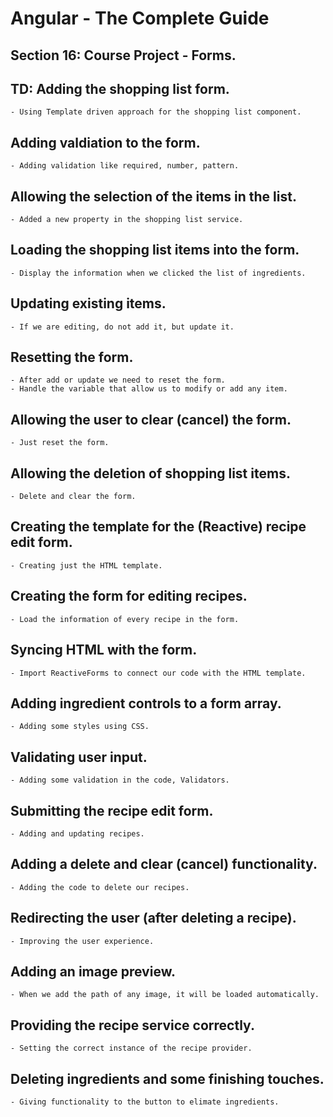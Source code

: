 # Angular - The Complete Guide
## Section 16: Course Project - Forms.

## TD: Adding the shopping list form.
    - Using Template driven approach for the shopping list component.

## Adding valdiation to the form.
    - Adding validation like required, number, pattern.

## Allowing the selection of the items in the list.
    - Added a new property in the shopping list service.

## Loading the shopping list items into the form.
    - Display the information when we clicked the list of ingredients.

## Updating existing items.
    - If we are editing, do not add it, but update it.

## Resetting the form.
    - After add or update we need to reset the form.
    - Handle the variable that allow us to modify or add any item.


## Allowing the user to clear (cancel) the form.
    - Just reset the form.

## Allowing the deletion of shopping list items.
    - Delete and clear the form.

## Creating the template for the (Reactive) recipe edit form.
    - Creating just the HTML template.

## Creating the form for editing recipes.
    - Load the information of every recipe in the form.

## Syncing HTML with the form.
    - Import ReactiveForms to connect our code with the HTML template.

## Adding ingredient controls to a form array.
    - Adding some styles using CSS.

## Validating user input.
    - Adding some validation in the code, Validators.

## Submitting the recipe edit form.
    - Adding and updating recipes.

## Adding a delete and clear (cancel) functionality.
    - Adding the code to delete our recipes.

## Redirecting the user (after deleting a recipe).
    - Improving the user experience.

## Adding an image preview.
    - When we add the path of any image, it will be loaded automatically.

## Providing the recipe service correctly.
    - Setting the correct instance of the recipe provider.

## Deleting ingredients and some finishing touches.
    - Giving functionality to the button to elimate ingredients.

